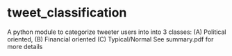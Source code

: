 # tweet_classification
A python module to categorize tweeter users into into 3 classes: (A) Political oriented, (B) Financial oriented (C) Typical/Normal
See summary.pdf for more details
